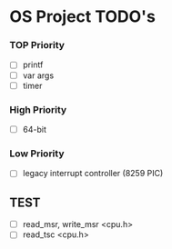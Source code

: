# OS Project TODO's

### TOP Priority
- [ ] printf
- [ ] var args
- [ ] timer

### High Priority
- [ ] 64-bit

### Low Priority
- [ ] legacy interrupt controller (8259 PIC)


## TEST
- [ ] read_msr, write_msr <cpu.h>
- [ ] read_tsc            <cpu.h>
